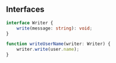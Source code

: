 ## Interfaces

```typescript
interface Writer {
	write(message: string): void;    
}
```

```typescript
function writeUserName(writer: Writer) {
	writer.write(user.name);
}
```
